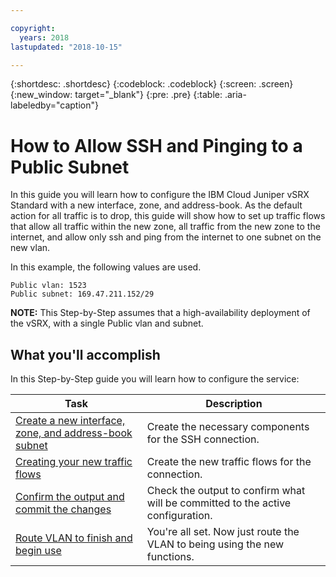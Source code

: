 ```yaml
---

copyright:
  years: 2018
lastupdated: "2018-10-15"

---
```


{:shortdesc: .shortdesc}
{:codeblock: .codeblock}
{:screen: .screen}
{:new_window: target="_blank"}
{:pre: .pre}
{:table: .aria-labeledby="caption"}

# How to Allow SSH and Pinging to a Public Subnet
In this guide you will learn how to configure the IBM Cloud Juniper vSRX Standard with a new interface, zone, and address-book. As the default action for all traffic is to drop, this guide will show how to set up traffic flows that allow all traffic within the new zone, all traffic from the new zone to the internet, and allow only ssh and ping from the internet to one subnet on the new vlan.

In this example, the following values are used.
```
Public vlan: 1523
Public subnet: 169.47.211.152/29
```

**NOTE:** This Step-by-Step assumes that a high-availability deployment of the vSRX, with a single Public vlan and subnet.

## What you'll accomplish

In this Step-by-Step guide you will learn how to configure the service:

Task  | Description
------------- | -------------
[Create a new interface, zone, and address-book subnet](ssh-create-interface.html) | Create the necessary components for the SSH connection.
[Creating your new traffic flows](ssh-create-flows.html) | Create the new traffic flows for the connection.
[Confirm the output and commit the changes](ssh-check-output.html) | Check the output to confirm what will be committed to the active configuration.
[Route VLAN to finish and begin use](ssh-route-vlan.html) | You're all set. Now just route the VLAN to being using the new functions.
